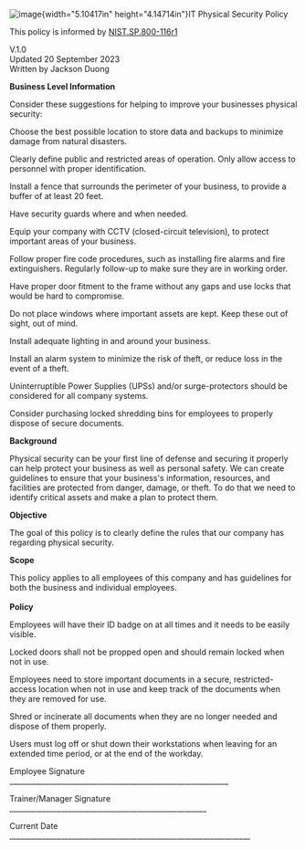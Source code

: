 ![image](media/image1.jpeg){width="5.10417in" height="4.14714in"}IT
Physical Security Policy

This policy is informed by
[NIST.SP.800-116r1](https://nvlpubs.nist.gov/nistpubs/SpecialPublications/NIST.SP.800-116r1.pdf)

V.1.0\
Updated 20 September 2023\
Written by Jackson Duong

**Business Level Information**

Consider these suggestions for helping to improve your businesses
physical security:

Choose the best possible location to store data and backups to minimize
damage from natural disasters.

Clearly define public and restricted areas of operation. Only allow
access to personnel with proper identification.

Install a fence that surrounds the perimeter of your business, to
provide a buffer of at least 20 feet.

Have security guards where and when needed.

Equip your company with CCTV (closed-circuit television), to protect
important areas of your business.

Follow proper fire code procedures, such as installing fire alarms and
fire extinguishers. Regularly follow-up to make sure they are in working
order.

Have proper door fitment to the frame without any gaps and use locks
that would be hard to compromise.

Do not place windows where important assets are kept. Keep these out of
sight, out of mind.

Install adequate lighting in and around your business.

Install an alarm system to minimize the risk of theft, or reduce loss in
the event of a theft.

Uninterruptible Power Supplies (UPSs) and/or surge-protectors should be
considered for all company systems.

Consider purchasing locked shredding bins for employees to properly
dispose of secure documents.

**Background**

Physical security can be your first line of defense and securing it
properly can help protect your business as well as personal safety. We
can create guidelines to ensure that your business's information,
resources, and facilities are protected from danger, damage, or theft.
To do that we need to identify critical assets and make a plan to
protect them.

**Objective**

The goal of this policy is to clearly define the rules that our company
has regarding physical security.

**Scope**

This policy applies to all employees of this company and has guidelines
for both the business and individual employees.\
 \
**Policy**

Employees will have their ID badge on at all times and it needs to be
easily visible.

Locked doors shall not be propped open and should remain locked when not
in use.

Employees need to store important documents in a secure,
restricted-access location when not in use and keep track of the
documents when they are removed for use.

Shred or incinerate all documents when they are no longer needed and
dispose of them properly.

Users must log off or shut down their workstations when leaving for an
extended time period, or at the end of the workday.

Employee Signature
\_\_\_\_\_\_\_\_\_\_\_\_\_\_\_\_\_\_\_\_\_\_\_\_\_\_\_\_\_\_\_\_\_\_\_\_\_\_\_\_\_\_\_\_\_\_\_\_\_\_\_\_\_\_\_\_\_\_\_\_

Trainer/Manager Signature
\_\_\_\_\_\_\_\_\_\_\_\_\_\_\_\_\_\_\_\_\_\_\_\_\_\_\_\_\_\_\_\_\_\_\_\_\_\_\_\_\_\_\_\_\_\_\_\_\_\_\_\_\_\_

Current Date
\_\_\_\_\_\_\_\_\_\_\_\_\_\_\_\_\_\_\_\_\_\_\_\_\_\_\_\_\_\_\_\_\_\_\_\_\_\_\_\_\_\_\_\_\_\_\_\_\_\_\_\_\_\_\_\_\_\_\_\_\_\_\_\_\_\_
